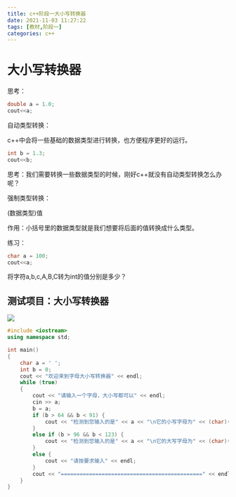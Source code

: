 ```yaml
---
title: c++阶段一大小写转换器
date: 2021-11-03 11:27:22
tags: [教材,阶段一]
categories: c++
---
```


# 大小写转换器

思考：

```c++
double a = 1.0;
cout<<a;
```

自动类型转换：

c++中会将一些基础的数据类型进行转换，也方便程序更好的运行。

```c++
int b = 1.3;
cout<<b;
```

思考：我们需要转换一些数据类型的时候，刚好c++就没有自动类型转换怎么办呢？

强制类型转换：

(数据类型)值

作用：小括号里的数据类型就是我们想要将后面的值转换成什么类型。

练习：

```c++
char a = 100;
cout<<a;
```

将字符a,b,c,A,B,C转为int的值分别是多少？

## 测试项目：大小写转换器

![](https://gitee.com/gaoxianglong/picgo/raw/master/img/%E5%A4%A7%E5%B0%8F%E5%86%99%E8%BD%AC%E6%8D%A2%E5%99%A8%E6%BC%94%E7%A4%BA.gif)

```c++
#include <iostream>
using namespace std;

int main()
{
	char a = ' ';
	int b = 0;
	cout << "欢迎来到字母大小写转换器" << endl;
	while (true)
	{
		cout << "请输入一个字母，大小写都可以" << endl;
		cin >> a;
		b = a;
		if (b > 64 && b < 91) {
			cout << "检测到您输入的是" << a << "\n它的小写字母为" << (char)(b + 32) << endl;
		}
		else if (b > 96 && b < 123) {
			cout << "检测到您输入的是" << a << "\n它的大写字母为" << (char)(b - 32) << endl;
		}
		else {
			cout << "请按要求输入" << endl;
		}
		cout << "=============================================" << endl;
	}
}
```

